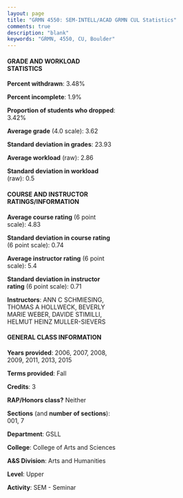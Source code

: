```yaml
---
layout: page
title: "GRMN 4550: SEM-INTELL/ACAD GRMN CUL Statistics"
comments: true
description: "blank"
keywords: "GRMN, 4550, CU, Boulder"
--- 
```

<head>
<script src="https://ajax.googleapis.com/ajax/libs/jquery/2.1.3/jquery.min.js"></script>
<script src="https://dl.dropboxusercontent.com/s/pc42nxpaw1ea4o9/highcharts.js?dl=0"></script>
<!-- <script src="../assets/js/highcharts.js"></script> -->
<style type="text/css">@font-face {
	font-family: "Bebas Neue";
	src: url(https://www.filehosting.org/file/details/544349/BebasNeue%20Regular.otf) format("opentype");
	}
	h1.Bebas { 
		font-family: "Bebas Neue", Verdana, Tahoma;
	}
</style>
</head>
<body>
	<div id="container" style="float: right; width: 45%; height: 88%; margin-left: 2.5%; margin-right: 2.5%;"></div>
	<script language="JavaScript">
		$(document).ready(function() {
		var chart = {type: 'column'};
		var title = {text: 'Grade Distribution'};
		var xAxis = {categories: ['A','B','C','D','F'],crosshair: true};
		var yAxis = {min: 0,title: {text: 'Percentage'}};
		var tooltip = {headerFormat: '<center><b><span style="font-size:20px">{point.key}</span></b></center>',
		               pointFormat: '<td style="padding:0"><b>{point.y:.1f}%</b></td>',
		               footerFormat: '</table>',shared: true,useHTML: true};
		var plotOptions = {column: {pointPadding: 0.0,borderWidth: 0}};  
		var credits = {enabled: false};var series= [{name: 'Percent',data: [72.97,23.42,1.8,0.9,0.9,]}];
		var json = {};
		json.chart = chart;
		json.title = title;
		json.tooltip = tooltip;
		json.xAxis = xAxis;
		json.yAxis = yAxis;  
		json.series = series;
		json.plotOptions = plotOptions;  
		json.credits = credits;
		$('#container').highcharts(json);
	});
	</script>
</body>
			   
#### GRADE AND WORKLOAD STATISTICS

**Percent withdrawn**: 3.48%

**Percent incomplete**: 1.9%

**Proportion of students who dropped**: 3.42%

**Average grade** (4.0 scale): 3.62

**Standard deviation in grades**: 23.93

**Average workload** (raw): 2.86

**Standard deviation in workload** (raw): 0.5

#### COURSE AND INSTRUCTOR RATINGS/INFORMATION

**Average course rating** (6 point scale): 4.83

**Standard deviation in course rating** (6 point scale): 0.74

**Average instructor rating** (6 point scale): 5.4

**Standard deviation in instructor rating** (6 point scale): 0.71

**Instructors**: ANN C SCHMIESING, THOMAS A HOLLWECK, BEVERLY MARIE WEBER, DAVIDE STIMILLI, HELMUT HEINZ MULLER-SIEVERS

#### GENERAL CLASS INFORMATION

**Years provided**: 2006, 2007, 2008, 2009, 2011, 2013, 2015

**Terms provided**: Fall

**Credits**: 3

**RAP/Honors class?** Neither

**Sections** (and **number of sections**): 001, 7

**Department**: GSLL

**College**: College of Arts and Sciences

**A&S Division**: Arts and Humanities

**Level**: Upper

**Activity**: SEM - Seminar